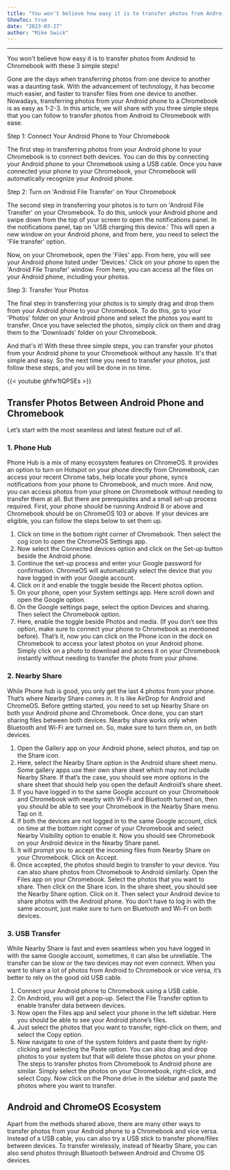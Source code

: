 ```yaml
---
title: "You won't believe how easy it is to transfer photos from Android to Chromebook with these 3 simple steps!"
ShowToc: true 
date: "2023-03-27"
author: "Mike Swick"
---
```

*****
You won't believe how easy it is to transfer photos from Android to Chromebook with these 3 simple steps!

Gone are the days when transferring photos from one device to another was a daunting task. With the advancement of technology, it has become much easier, and faster to transfer files from one device to another. Nowadays, transferring photos from your Android phone to a Chromebook is as easy as 1-2-3. In this article, we will share with you three simple steps that you can follow to transfer photos from Android to Chromebook with ease.

Step 1: Connect Your Android Phone to Your Chromebook

The first step in transferring photos from your Android phone to your Chromebook is to connect both devices. You can do this by connecting your Android phone to your Chromebook using a USB cable. Once you have connected your phone to your Chromebook, your Chromebook will automatically recognize your Android phone.

Step 2: Turn on 'Android File Transfer' on Your Chromebook

The second step in transferring your photos is to turn on 'Android File Transfer' on your Chromebook. To do this, unlock your Android phone and swipe down from the top of your screen to open the notifications panel. In the notifications panel, tap on 'USB charging this device.' This will open a new window on your Android phone, and from here, you need to select the 'File transfer' option.

Now, on your Chromebook, open the 'Files' app. From here, you will see your Android phone listed under 'Devices.' Click on your phone to open the 'Android File Transfer' window. From here, you can access all the files on your Android phone, including your photos.

Step 3: Transfer Your Photos

The final step in transferring your photos is to simply drag and drop them from your Android phone to your Chromebook. To do this, go to your 'Photos' folder on your Android phone and select the photos you want to transfer. Once you have selected the photos, simply click on them and drag them to the 'Downloads' folder on your Chromebook.

And that's it! With these three simple steps, you can transfer your photos from your Android phone to your Chromebook without any hassle. It's that simple and easy. So the next time you need to transfer your photos, just follow these steps, and you will be done in no time.

{{< youtube ghfw1tQPSEs >}} 



## Transfer Photos Between Android Phone and Chromebook


Let’s start with the most seamless and latest feature out of all. 

 
### 1. Phone Hub


Phone Hub is a mix of many ecosystem features on ChromeOS. It provides an option to turn on Hotspot on your phone directly from Chromebook, can access your recent Chrome tabs, help locate your phone, syncs notifications from your phone to Chromebook, and much more. And now, you can access photos from your phone on Chromebook without needing to transfer them at all. But there are prerequisites and a small set-up process required. 
First, your phone should be running Android 8 or above and Chromebook should be on ChromeOS 103 or above. If your devices are eligible, you can follow the steps below to set them up. 
1. Click on time in the bottom right corner of Chromebook. Then select the cog icon to open the ChromeOS Settings app.
2. Now select the Connected devices option and click on the Set-up button beside the Android phone. 
3. Continue the set-up process and enter your Google password for confirmation. ChromeOS will automatically select the device that you have logged in with your Google account. 
4. Click on it and enable the toggle beside the Recent photos option. 
5. On your phone, open your System settings app. Here scroll down and open the Google option. 
6. On the Google settings page, select the option Devices and sharing. Then select the Chromebook option. 
7. Here, enable the toggle beside Photos and media. (If you don’t see this option, make sure to connect your phone to Chromebook as mentioned before).
That’s it, now you can click on the Phone icon in the dock on Chromebook to access your latest photos on your Android phone. 
Simply click on a photo to download and access it on your Chromebook instantly without needing to transfer the photo from your phone.

 
### 2. Nearby Share 


While Phone hub is good, you only get the last 4 photos from your phone. That’s where Nearby Share comes in. It is like AirDrop for Android and ChromeOS. Before getting started, you need to set up Nearby Share on both your Android phone and Chromebook. Once done, you can start sharing files between both devices.
Nearby share works only when Bluetooth and Wi-Fi are turned on. So, make sure to turn them on, on both devices. 
1. Open the Gallery app on your Android phone, select photos, and tap on the Share icon. 
2. Here, select the Nearby Share option in the Android share sheet menu. Some gallery apps use their own share sheet which may not include Nearby Share. If that’s the case, you should see more options in the share sheet that should help you open the default Android’s share sheet.
3. If you have logged in to the same Google account on your Chromebook and Chromebook with nearby with Wi-Fi and Bluetooth turned on, then you should be able to see your Chromebook in the Nearby Share menu. Tap on it. 
4. If both the devices are not logged in to the same Google account, click on time at the bottom right corner of your Chromebook and select Nearby Visibility option to enable it. Now you should see Chromebook on your Android device in the Nearby Share panel. 
5. It will prompt you to accept the incoming files from Nearby Share on your Chromebook. Click on Accept. 
6. Once accepted, the photos should begin to transfer to your device.
You can also share photos from Chromebook to Android similarly. Open the Files app on your Chromebook. Select the photos that you want to share. Then click on the Share icon. In the share sheet, you should see the Nearby Share option. Click on it. 
Then select your Android device to share photos with the Android phone. You don’t have to log in with the same account, just make sure to turn on Bluetooth and Wi-Fi on both devices.

 
### 3. USB Transfer


While Nearby Share is fast and even seamless when you have logged in with the same Google account, sometimes, it can also be unreliable. The transfer can be slow or the two devices may not even connect. When you want to share a lot of photos from Android to Chromebook or vice versa, it’s better to rely on the good old USB cable. 
1. Connect your Android phone to Chromebook using a USB cable. 
2. On Android, you will get a pop-up. Select the File Transfer option to enable transfer data between devices. 
3. Now open the Files app and select your phone in the left sidebar. Here you should be able to see your Android phone’s files. 
4. Just select the photos that you want to transfer, right-click on them, and select the Copy option. 
5. Now navigate to one of the system folders and paste them by right-clicking and selecting the Paste option. You can also drag and drop photos to your system but that will delete those photos on your phone.
The steps to transfer photos from Chromebook to Android phone are similar. Simply select the photos on your Chromebook, right-click, and select Copy. Now click on the Phone drive in the sidebar and paste the photos where you want to transfer. 

 
## Android and ChromeOS Ecosystem


Apart from the methods shared above, there are many other ways to transfer photos from your Android phone to a Chromebook and vice versa. Instead of a USB cable, you can also try a USB stick to transfer phone/files between devices. To transfer wirelessly, instead of Nearby Share, you can also send photos through Bluetooth between Android and Chrome OS devices. 





